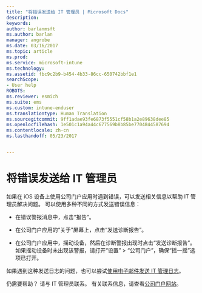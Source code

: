 ```yaml
---
title: "将错误发送给 IT 管理员 | Microsoft Docs"
description: 
keywords: 
author: barlanmsft
ms.author: barlan
manager: angrobe
ms.date: 03/16/2017
ms.topic: article
ms.prod: 
ms.service: microsoft-intune
ms.technology: 
ms.assetid: fbc9c2b9-b454-4b33-86cc-650742bbf1e1
searchScope:
- User help
ROBOTS: 
ms.reviewer: esmich
ms.suite: ems
ms.custom: intune-enduser
ms.translationtype: Human Translation
ms.sourcegitcommit: 9ff1adae93fe6873f5551cf58b1a2e89638dee85
ms.openlocfilehash: 1e501c1a94a44c677569b8b85be7704844587694
ms.contentlocale: zh-cn
ms.lasthandoff: 05/23/2017


---
```


# <a name="send-errors-to-your-it-admin"></a>将错误发送给 IT 管理员

如果在 iOS 设备上使用公司门户应用时遇到错误，可以发送相关信息以帮助 IT 管理员解决问题。 可以使用多种不同的方式发送错误信息：

-   在错误警报消息中，点击“报告”。

-   在公司门户应用的“关于”屏幕上，点击“发送诊断报告”。

-   在公司门户应用中，摇动设备，然后在诊断警报出现时点击“发送诊断报告”。 如果摇动设备时未出现该警报，请打开“设置” > “公司门户”，确保“摇一摇”选项已打开。

如果遇到这种发送日志的问题，也可以尝试[使用电子邮件发送 IT 管理日志](send-logs-to-your-it-admin-by-email-iOS.md)。

仍需要帮助？ 请与 IT 管理员联系。 有关联系信息，请查看[公司门户网站](http://portal.manage.microsoft.com)。

